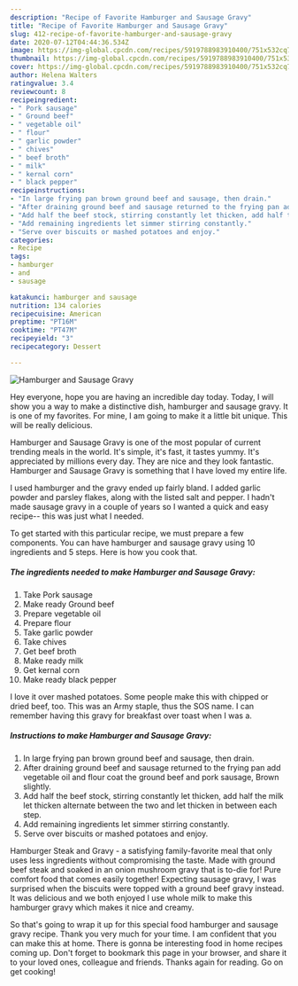 ```yaml
---
description: "Recipe of Favorite Hamburger and Sausage Gravy"
title: "Recipe of Favorite Hamburger and Sausage Gravy"
slug: 412-recipe-of-favorite-hamburger-and-sausage-gravy
date: 2020-07-12T04:44:36.534Z
image: https://img-global.cpcdn.com/recipes/5919788983910400/751x532cq70/hamburger-and-sausage-gravy-recipe-main-photo.jpg
thumbnail: https://img-global.cpcdn.com/recipes/5919788983910400/751x532cq70/hamburger-and-sausage-gravy-recipe-main-photo.jpg
cover: https://img-global.cpcdn.com/recipes/5919788983910400/751x532cq70/hamburger-and-sausage-gravy-recipe-main-photo.jpg
author: Helena Walters
ratingvalue: 3.4
reviewcount: 8
recipeingredient:
- " Pork sausage"
- " Ground beef"
- " vegetable oil"
- " flour"
- " garlic powder"
- " chives"
- " beef broth"
- " milk"
- " kernal corn"
- " black pepper"
recipeinstructions:
- "In large frying pan brown ground beef and sausage, then drain."
- "After draining ground beef and sausage returned to the frying pan add vegetable oil and flour coat the ground beef and pork sausage, Brown slightly."
- "Add half the beef stock, stirring constantly let thicken, add half the milk let thicken alternate between the two and let thicken in between each step."
- "Add remaining ingredients let simmer stirring constantly."
- "Serve over biscuits or mashed potatoes and enjoy."
categories:
- Recipe
tags:
- hamburger
- and
- sausage

katakunci: hamburger and sausage 
nutrition: 134 calories
recipecuisine: American
preptime: "PT16M"
cooktime: "PT47M"
recipeyield: "3"
recipecategory: Dessert

---
```



![Hamburger and Sausage Gravy](https://img-global.cpcdn.com/recipes/5919788983910400/751x532cq70/hamburger-and-sausage-gravy-recipe-main-photo.jpg)

Hey everyone, hope you are having an incredible day today. Today, I will show you a way to make a distinctive dish, hamburger and sausage gravy. It is one of my favorites. For mine, I am going to make it a little bit unique. This will be really delicious.

Hamburger and Sausage Gravy is one of the most popular of current trending meals in the world. It's simple, it's fast, it tastes yummy. It's appreciated by millions every day. They are nice and they look fantastic. Hamburger and Sausage Gravy is something that I have loved my entire life.

I used hamburger and the gravy ended up fairly bland. I added garlic powder and parsley flakes, along with the listed salt and pepper. I hadn&#39;t made sausage gravy in a couple of years so I wanted a quick and easy recipe-- this was just what I needed.


To get started with this particular recipe, we must prepare a few components. You can have hamburger and sausage gravy using 10 ingredients and 5 steps. Here is how you cook that.

<!--inarticleads1-->

##### The ingredients needed to make Hamburger and Sausage Gravy:

1. Take  Pork sausage
1. Make ready  Ground beef
1. Prepare  vegetable oil
1. Prepare  flour
1. Take  garlic powder
1. Take  chives
1. Get  beef broth
1. Make ready  milk
1. Get  kernal corn
1. Make ready  black pepper


I love it over mashed potatoes. Some people make this with chipped or dried beef, too. This was an Army staple, thus the SOS name. I can remember having this gravy for breakfast over toast when I was a. 

<!--inarticleads2-->

##### Instructions to make Hamburger and Sausage Gravy:

1. In large frying pan brown ground beef and sausage, then drain.
1. After draining ground beef and sausage returned to the frying pan add vegetable oil and flour coat the ground beef and pork sausage, Brown slightly.
1. Add half the beef stock, stirring constantly let thicken, add half the milk let thicken alternate between the two and let thicken in between each step.
1. Add remaining ingredients let simmer stirring constantly.
1. Serve over biscuits or mashed potatoes and enjoy.


Hamburger Steak and Gravy - a satisfying family-favorite meal that only uses less ingredients without compromising the taste. Made with ground beef steak and soaked in an onion mushroom gravy that is to-die for! Pure comfort food that comes easily together! Expecting sausage gravy, I was surprised when the biscuits were topped with a ground beef gravy instead. It was delicious and we both enjoyed I use whole milk to make this hamburger gravy which makes it nice and creamy. 

So that's going to wrap it up for this special food hamburger and sausage gravy recipe. Thank you very much for your time. I am confident that you can make this at home. There is gonna be interesting food in home recipes coming up. Don't forget to bookmark this page in your browser, and share it to your loved ones, colleague and friends. Thanks again for reading. Go on get cooking!
